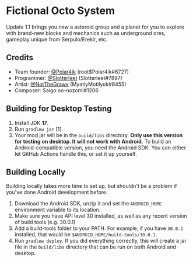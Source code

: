 # Fictional Octo System
Update 1.1 brings you _new_ a asteroid group and a planet for you to explore with brand-new blocks and mechanics such as underground ores, gameplay unique from Serpulo/Erekir, etc.
## Credits
- Team founder: [@Polar4ik](https://github.com/Polar4ik) (root$Polar4ik#6727)
- Programmer: [@Slotterleet](https://github.com/Slotterleet) (Slotterleet#7897)
- Artist: [@NotTheGrawx](https://github.com/NotTheGrawx) (MyatiyMotilyok#8455)
- Composer: Saigo no-nozomi#1206

## Building for Desktop Testing

1. Install JDK **17**.
2. Run `gradlew jar` [1].
3. Your mod jar will be in the `build/libs` directory. **Only use this version for testing on desktop. It will not work with Android.**
To build an Android-compatible version, you need the Android SDK. You can either let GitHub Actions handle this, or set it up yourself.

## Building Locally

Building locally takes more time to set up, but shouldn't be a problem if you've done Android development before.
1. Download the Android SDK, unzip it and set the `ANDROID_HOME` environment variable to its location.
2. Make sure you have API level 30 installed, as well as any recent version of build tools (e.g. 30.0.1)
3. Add a build-tools folder to your PATH. For example, if you have `30.0.1` installed, that would be `$ANDROID_HOME/build-tools/30.0.1`.
4. Run `gradlew deploy`. If you did everything correctly, this will create a jar file in the `build/libs` directory that can be run on both Android and desktop.